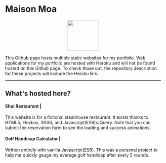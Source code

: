 # Maison Moa

<p align="center">
  <img src="https://s18.postimg.org/guw5supt5/resume.png" width="100px">
</p>

This Github page hosts multiple static websites for my portfolio.
Web applications for my portfolio are hosted with Heroku and will not be found hosted on this Github page. To check those out, 
the repository description for these projects will include the Heroku link.

---

## What's hosted here?

#### Shui Restaurant |
This website is for a fictional steakhouse restaurant. It exists thanks to HTML5, Flexbox, SASS, and Javascript(ES6)/JQuery. Note that you can submit the reservation form to see the loading and success animations. 

#### Golf Handicap Calculator |
Written entirely with vanilla Javascript(ES6). This was a personal project to help me quickly gauge my average golf handicap after every 5 rounds.

